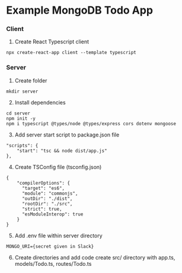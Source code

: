 # Example MongoDB Todo App

### Client

1) Create React Typescript client
```
npx create-react-app client --template typescript
```


### Server

1) Create folder
```
mkdir server
```

2) Install dependencies
```
cd server
npm init -y
npm i typescript @types/node @types/express cors dotenv mongoose
```

3) Add server start script to package.json file
```
"scripts": {
    "start": "tsc && node dist/app.js"
},
```


4) Create TSConfig file (tsconfig.json)
```
{
    "compilerOptions": {
      "target": "es6",
      "module": "commonjs",
      "outDir": "./dist",
      "rootDir": "./src",
      "strict": true,
      "esModuleInterop": true
    }
}
```

5) Add .env file within server directory
```
MONGO_URI={secret given in Slack}
```

6) Create directories and add code
create src/ directory with app.ts, models/Todo.ts, routes/Todo.ts
